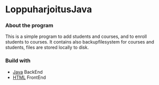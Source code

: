 # LoppuharjoitusJava

### About the program

This is a simple program to add students and courses, and to enroll students to courses. 
It contains also backupfilesystem for courses and students, files are stored locally to disk.

### Build with
* [Java](https://dev.java/) BackEnd
* [HTML](https://devdocs.io/html/) FrontEnd


